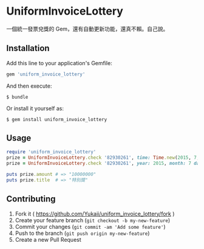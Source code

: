 # UniformInvoiceLottery

一個統一發票兌獎的 Gem，還有自動更新功能，還真不賴。自己說。


## Installation

Add this line to your application's Gemfile:

```ruby
gem 'uniform_invoice_lottery'
```

And then execute:

    $ bundle

Or install it yourself as:

    $ gem install uniform_invoice_lottery

## Usage
```ruby
require 'uniform_invoice_lottery'
prize = UniformInvoiceLottery.check '82930261', time: Time.new(2015, 7, 26)
prize = UniformInvoiceLottery.check '82930261', year: 2015, month: 7 day: 26

puts prize.amount # => "10000000"
puts prize.title  # => "特別獎"
```

## Contributing

1. Fork it ( https://github.com/Yukaii/uniform_invoice_lottery/fork )
2. Create your feature branch (`git checkout -b my-new-feature`)
3. Commit your changes (`git commit -am 'Add some feature'`)
4. Push to the branch (`git push origin my-new-feature`)
5. Create a new Pull Request
